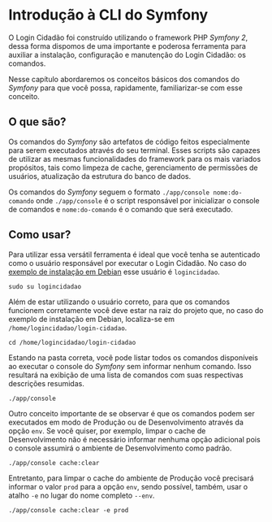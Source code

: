 Introdução à CLI do Symfony
===========================

O Login Cidadão foi construído utilizando o framework PHP *Symfony 2*, dessa
forma dispomos de uma importante e poderosa ferramenta para auxiliar a
instalação, configuração e manutenção do Login Cidadão: os comandos.

Nesse capítulo abordaremos os conceitos básicos dos comandos do *Symfony* para
que você possa, rapidamente, familiarizar-se com esse conceito.

O que são?
----------

Os comandos do *Symfony* são artefatos de código feitos especialmente para serem
executados através do seu terminal. Esses scripts são capazes de utilizar as
mesmas funcionalidades do framework para os mais variados propósitos, tais como
limpeza de cache, gerenciamento de permissões de usuários, atualização da
estrutura do banco de dados.

Os comandos do *Symfony* seguem o formato `./app/console nome:do-comando` onde
`./app/console` é o script responsável por inicializar o console de comandos e
`nome:do-comando` é o comando que será executado.

Como usar?
----------

Para utilizar essa versátil ferramenta é ideal que você tenha se autenticado
como o usuário responsável por executar o Login Cidadão. No caso do [exemplo de
instalação em Debian](cookbook/deploy_debian_os.md) esse usuário é `logincidadao`.

    sudo su logincidadao

Além de estar utilizando o usuário correto, para que os comandos funcionem
corretamente você deve estar na raiz do projeto que, no caso do exemplo de
instalação em Debian, localiza-se em `/home/logincidadao/login-cidadao`.

    cd /home/logincidadao/login-cidadao

Estando na pasta correta, você pode listar todos os comandos disponíveis ao
executar o console do *Symfony* sem informar nenhum comando. Isso resultará
na exibição de uma lista de comandos com suas respectivas descrições resumidas.

    ./app/console

Outro conceito importante de se observar é que os comandos podem ser executados
em modo de Produção ou de Desenvolvimento através da opção  `env`. Se você
quiser, por exemplo, limpar o cache de Desenvolvimento não é necessário informar
nenhuma opção adicional pois o console assumirá o ambiente de Desenvolvimento
como padrão.

    ./app/console cache:clear

Entretanto, para limpar o cache do ambiente de Produção você precisará informar
o valor `prod` para a opção `env`, sendo possível, também, usar o atalho `-e` no
lugar do nome completo `--env`.

    ./app/console cache:clear -e prod
